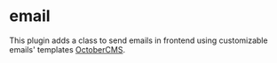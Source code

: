 email
=====

This plugin adds a class to send emails in frontend using customizable emails' templates [OctoberCMS](http://octobercms.com).
